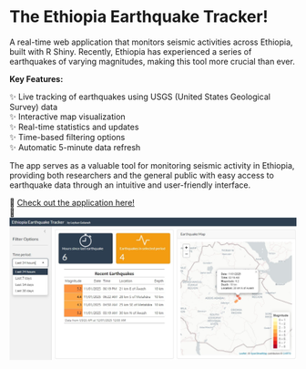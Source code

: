 # The Ethiopia Earthquake Tracker!
A real-time web application that monitors seismic activities across Ethiopia, built with R Shiny. Recently, Ethiopia has experienced a series of earthquakes of varying magnitudes, making this tool more crucial than ever.

**Key Features:**

✨ Live tracking of earthquakes using USGS (United States Geological Survey) data  
✨ Interactive map visualization  
✨ Real-time statistics and updates  
✨ Time-based filtering options  
✨ Automatic 5-minute data refresh  

The app serves as a valuable tool for monitoring seismic activity in Ethiopia, providing both researchers and the general public with easy access to earthquake data through an intuitive and user-friendly interface.

🔗 [Check out the application here!](https://0194598d-2226-dd34-14a9-412189b7b1dc.share.connect.posit.cloud/)  
📸 ![Ethiopia Earthquake Tracker App](img/eth-eartquake-tracker.jpg)

